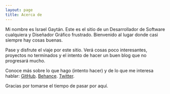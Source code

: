 ```yaml
---
layout: page
title: Acerca de
---
```


<p class="message">
  Mi nombre es Israel Gaytán. Este es el sitio de un Desarrollador de Software cualquiera y Diseñador Gráfico frustrado. Bienvenido al lugar donde casi siempre hay cosas buenas.
</p>

Pase y disfrute el viaje por este sitio. Verá cosas poco interesantes, proyectos no terminados y el intento de hacer un buen blog que no progresará mucho.

Conoce más sobre lo que hago (intento hacer) y de lo que me interesa hablar: 
[GitHub](https://github.com/MrGaytan).
[Behance](be.net/MrGaytan).
[Twitter](https://twitter.com/MrGaytan).


Gracias por tomarse el tiempo de pasar por aquí.
